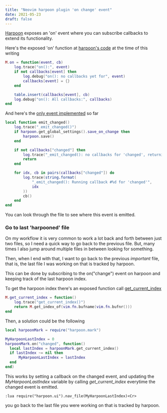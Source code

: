 ```yaml
---
title: "Neovim harpoon plugin 'on change' event"
date: 2021-05-23
draft: false
---
```


[Harpoon](https://github.com/ThePrimeagen/harpoon) exposes an 'on' event where you can subscribe callbacks to extend its functionality.

Here's the exposed 'on' function at [harpoon's code](https://github.com/ThePrimeagen/harpoon/blob/55d5d808d6b96fc4f951d4c265c933dfb708411a/lua/harpoon/mark.lua#L353) at the time of this writing
```lua
M.on = function(event, cb)
    log.trace("on():", event)
    if not callbacks[event] then
        log.debug("on(): no callbacks yet for", event)
        callbacks[event] = {}
    end

    table.insert(callbacks[event], cb)
    log.debug("on(): All callbacks:", callbacks)
end
```

And here's the [only event implemented](https://github.com/ThePrimeagen/harpoon/blob/55d5d808d6b96fc4f951d4c265c933dfb708411a/lua/harpoon/mark.lua#L12) so far
```lua
local function emit_changed()
    log.trace("_emit_changed()")
    if harpoon.get_global_settings().save_on_change then
        harpoon.save()
    end

    if not callbacks["changed"] then
        log.trace("_emit_changed(): no callbacks for 'changed', returning")
        return
    end

    for idx, cb in pairs(callbacks["changed"]) do
        log.trace(string.format(
            "_emit_changed(): Running callback #%d for 'changed'",
            idx
        ))
        cb()
    end
end
```
You can look through the file to see where this event is emitted.

### Go to last 'harpooned' file
On my workflow it is very common to work a lot back and forth between just two files, so I need a quick way to go back to the previous file. But, many times I also jump around multiple files in between looking for something.

Then, when I end with that, I want to go back to the previous *important* file, that is, the last file I was working on that is tracked by harpoon.

This can be done by subscribing to the on("change") event on harpoon and keeping track of the last harpoon index.

To get the harpoon index there's an exposed function call [get_current_index](https://github.com/ThePrimeagen/harpoon/blob/55d5d808d6b96fc4f951d4c265c933dfb708411a/lua/harpoon/mark.lua#L348)

```lua
M.get_current_index = function()
    log.trace("get_current_index()")
    return M.get_index_of(vim.fn.bufname(vim.fn.bufnr()))
end
```

Then, a solution could be the following

```lua
local harpoonMark = require("harpoon.mark")

MyHarpoonLastIndex = 0
harpoonMark.on("changed", function()
  local lastIndex = harpoonMark.get_current_index()
  if lastIndex ~= nil then
      MyHarpoonLastIndex = lastIndex
  end
end)
```
This works by setting a callback on the changed event, and updating the *MyHarpoonLastIndex* variable by calling *get_current_index* everytime the changed event is emitted.

```
:lua require("harpoon.ui").nav_file(MyHarpoonLastIndex)<Cr>
```
you go back to the last file you were working on that is tracked by harpoon.

